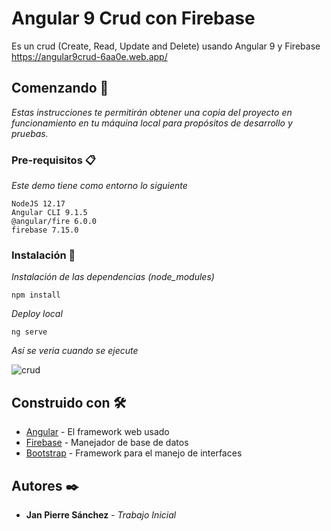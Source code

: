 # Angular 9 Crud con Firebase

Es un crud (Create, Read, Update and Delete) usando Angular 9 y Firebase
https://angular9crud-6aa0e.web.app/

## Comenzando 🚀

_Estas instrucciones te permitirán obtener una copia del proyecto en funcionamiento en tu máquina local para propósitos de desarrollo y pruebas._

### Pre-requisitos 📋

_Este demo tiene como entorno lo siguiente_

```
NodeJS 12.17
Angular CLI 9.1.5
@angular/fire 6.0.0
firebase 7.15.0
```

### Instalación 🔧

_Instalación de las dependencias (node_modules)_

```
npm install
```

_Deploy local_

```
ng serve
```

_Así se veria cuando se ejecute_

![crud](https://user-images.githubusercontent.com/8071610/84172171-4f677d80-aa41-11ea-8b9f-f3481b1596a1.PNG)


## Construido con 🛠️

* [Angular](https://angular.io/) - El framework web usado
* [Firebase](https://firebase.google.com/) - Manejador de base de datos
* [Bootstrap](https://getbootstrap.com/) - Framework para el manejo de interfaces


## Autores ✒️

* **Jan Pierre Sánchez** - *Trabajo Inicial*
